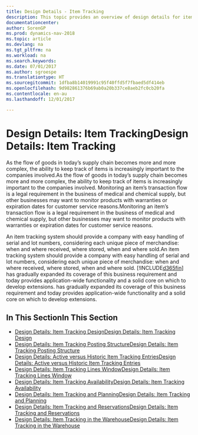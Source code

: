 ```yaml
---
title: Design Details - Item Tracking
description: This topic provides an overview of design details for item tracking.
documentationcenter: 
author: SorenGP
ms.prod: dynamics-nav-2018
ms.topic: article
ms.devlang: na
ms.tgt_pltfrm: na
ms.workload: na
ms.search.keywords: 
ms.date: 07/01/2017
ms.author: sgroespe
ms.translationtype: HT
ms.sourcegitcommit: 1dfba8b14019991c95f40ffd5f7fbaed5df414eb
ms.openlocfilehash: 9d982861376b69ab0a20b337ce8aeb2fc0cb20fa
ms.contentlocale: en-au
ms.lasthandoff: 12/01/2017

---
```

# <a name="design-details-item-tracking"></a><span data-ttu-id="b6407-103">Design Details: Item Tracking</span><span class="sxs-lookup"><span data-stu-id="b6407-103">Design Details: Item Tracking</span></span>
<span data-ttu-id="b6407-104">As the flow of goods in today’s supply chain becomes more and more complex, the ability to keep track of items is increasingly important to the companies involved.</span><span class="sxs-lookup"><span data-stu-id="b6407-104">As the flow of goods in today’s supply chain becomes more and more complex, the ability to keep track of items is increasingly important to the companies involved.</span></span> <span data-ttu-id="b6407-105">Monitoring an item’s transaction flow is a legal requirement in the business of medical and chemical supply, but other businesses may want to monitor products with warranties or expiration dates for customer service reasons.</span><span class="sxs-lookup"><span data-stu-id="b6407-105">Monitoring an item’s transaction flow is a legal requirement in the business of medical and chemical supply, but other businesses may want to monitor products with warranties or expiration dates for customer service reasons.</span></span>  

<span data-ttu-id="b6407-106">An item tracking system should provide a company with easy handling of serial and lot numbers, considering each unique piece of merchandise: when and where received, where stored, when and where sold.</span><span class="sxs-lookup"><span data-stu-id="b6407-106">An item tracking system should provide a company with easy handling of serial and lot numbers, considering each unique piece of merchandise: when and where received, where stored, when and where sold.</span></span> [!INCLUDE[d365fin](includes/d365fin_md.md)]<span data-ttu-id="b6407-107"> has gradually expanded its coverage of this business requirement and today provides application-wide functionality and a solid core on which to develop extensions.</span><span class="sxs-lookup"><span data-stu-id="b6407-107"> has gradually expanded its coverage of this business requirement and today provides application-wide functionality and a solid core on which to develop extensions.</span></span>  

## <a name="in-this-section"></a><span data-ttu-id="b6407-108">In This Section</span><span class="sxs-lookup"><span data-stu-id="b6407-108">In This Section</span></span>  
* [<span data-ttu-id="b6407-109">Design Details: Item Tracking Design</span><span class="sxs-lookup"><span data-stu-id="b6407-109">Design Details: Item Tracking Design</span></span>](design-details-item-tracking-design.md)  
* [<span data-ttu-id="b6407-110">Design Details: Item Tracking Posting Structure</span><span class="sxs-lookup"><span data-stu-id="b6407-110">Design Details: Item Tracking Posting Structure</span></span>](design-details-item-tracking-posting-structure.md)  
* [<span data-ttu-id="b6407-111">Design Details: Active versus Historic Item Tracking Entries</span><span class="sxs-lookup"><span data-stu-id="b6407-111">Design Details: Active versus Historic Item Tracking Entries</span></span>](design-details-active-versus-historic-item-tracking-entries.md)  
* [<span data-ttu-id="b6407-112">Design Details: Item Tracking Lines Window</span><span class="sxs-lookup"><span data-stu-id="b6407-112">Design Details: Item Tracking Lines Window</span></span>](design-details-item-tracking-lines-window.md)  
* [<span data-ttu-id="b6407-113">Design Details: Item Tracking Availability</span><span class="sxs-lookup"><span data-stu-id="b6407-113">Design Details: Item Tracking Availability</span></span>](design-details-item-tracking-availability.md)  
* [<span data-ttu-id="b6407-114">Design Details: Item Tracking and Planning</span><span class="sxs-lookup"><span data-stu-id="b6407-114">Design Details: Item Tracking and Planning</span></span>](design-details-item-tracking-and-planning.md)  
* [<span data-ttu-id="b6407-115">Design Details: Item Tracking and Reservations</span><span class="sxs-lookup"><span data-stu-id="b6407-115">Design Details: Item Tracking and Reservations</span></span>](design-details-item-tracking-and-reservations.md)  
* [<span data-ttu-id="b6407-116">Design Details: Item Tracking in the Warehouse</span><span class="sxs-lookup"><span data-stu-id="b6407-116">Design Details: Item Tracking in the Warehouse</span></span>](design-details-item-tracking-in-the-warehouse.md)

